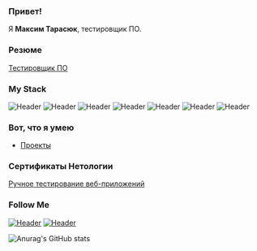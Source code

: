 ### Привет!

Я <b>Максим Тарасюк</b>, тестировщик ПО.

### Резюме
[Тестировщик ПО](https://drive.google.com/file/d/1HjPLeAfmDf-tmsy-tAMSJt3YEzux7fwe/view?usp=sharing)

### My Stack
![Header](https://img.shields.io/badge/Jira-090909?style=for-the-badge&logo=jira&logoColor=136be1)
![Header](https://img.shields.io/badge/Postman-090909?style=for-the-badge&logo=postman&logoColor=f76935)
![Header](https://img.shields.io/badge/Github-090909?style=for-the-badge&logo=github&logoColor=8cc4d7)
![Header](https://img.shields.io/badge/Figma-090909?style=for-the-badge&logo=figma&logoColor=7d5fa6)
![Header](https://img.shields.io/badge/DevTools-090909?style=for-the-badge&logo=googlechrome&logoColor=2674f2)
![Header](https://img.shields.io/badge/TestRail-090909?style=for-the-badge&logo=&logoColor=71b556)
![Header](https://img.shields.io/badge/SQL-090909?style=for-the-badge&logo=&logoColor=71b556)


### Вот, что я умею

- [Проекты](https://github.com/artmaxst/Homework)



### Сертификаты Нетологии

[Ручное тестирование веб-приложений](https://github.com/artmaxst/Homework/blob/main/Manual%20testing%20of%20web%20applications.pdf)

### Follow Me
[![Header](https://img.shields.io/badge/Instagram-090909?style=for-the-badge&logo=instagram&logoColor=9939a3)](https://www.instagram.com/artmax.st/)
[![Header](https://img.shields.io/badge/Telegram-090909?style=for-the-badge&logo=telegram&logoColor=31a5db)](https://t.me/artmaxst)

![Anurag's GitHub stats](https://github-readme-stats.vercel.app/api?username=artmaxst&show_icons=true&theme=radical)


